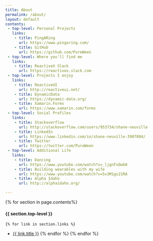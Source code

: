 ```yaml
---
title: About
permalink: /about/
layout: default
contents:
 - top-level: Personal Projects
   links:
    - title: PingARing
      url: https://www.pingaring.com/
    - title: GitHub
      url: https://github.com/PureWeen
 - top-level: Where you'll find me
   links:
    - title: ReactiveX Slack
      url: https://reactivex.slack.com
 - top-level: Projects I enjoy 
   links:
    - title: ReactiveUI
      url: http://reactiveui.net/
    - title: DynamicData
      url: https://dynamic-data.org/
    - title: Xamarin.Forms
      url: https://www.xamarin.com/forms
 - top-level: Social Profiles
   links:
    - title: Stackoverflow
      url: http://stackoverflow.com/users/953734/shane-neuville
    - title: LinkedIn
      url: https://www.linkedin.com/in/shane-neuville-3907884/
    - title: Twitter
      url: https://twitter.com/PureWeen
 - top-level: Additional Life
   links:
    - title: Dancing
      url: https://www.youtube.com/watch?v=_ljgnFxOwb0
    - title: Building wearables with my wife
      url: https://www.youtube.com/watch?v=5v3M1gs21RA
    - title: Alpha Idaho
      url: http://alphaidaho.org/

---
```

 
{% for section in page.contents%}
#### [](#header-4){{ section.top-level }}  
    {% for link in section.links %}  
*   <a class="" href="{{ link.url }}" alt="{{ link.title }}">{{ link.title }}</a>
    {% endfor %}
{% endfor %} 